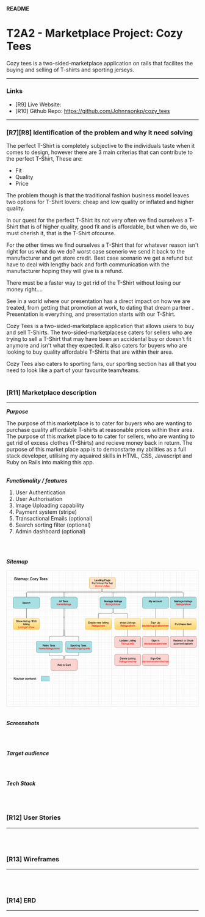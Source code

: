 #### README

# T2A2 - Marketplace Project: Cozy Tees

Cozy tees is a two-sided-marketplace application on rails that facilites the buying and selling of T-shirts and sporting jerseys.
<hr>

### Links
- [R9] Live Website: 
- [R10] Github Repo: https://github.com/Johnnsonkp/cozy_tees 

<hr>

### [R7][R8] Identification of the problem and why it need solving


The perfect T-Shirt is completely subjective to the individuals taste when it comes to design, however there are 3 main criterias that can contribute to the perfect T-Shirt, These are: 
- Fit
- Quality
- Price 

The problem though is that the traditional fashion business model leaves two options for T-Shirt lovers: cheap and low quality or inflated and higher quality. 

In our quest for the perfect T-Shirt its not very often we find ourselves a T-Shirt that is of higher quality, good fit and is affordable, but when we do, we must cherish it, that is the T-Shirt ofcourse. 

For the other times we find ourselves a T-Shirt that for whatever reason isn't right for us what do we do? worst case scenerio we send it back to the manufacturer and get store credit. Best case scenario we get a refund but have to deal with lengthy back and forth communication with the manufacturer hoping they will give is a refund.

There must be a faster way to get rid of the T-Shirt without losing our money right....

See in a world where our presentation has a direct impact on how we are treated, from getting that promotion at work, to dating that dream partner . Presentation is everything, and  presentation starts with our T-Shirt.

Cozy Tees is a two-sided-marketplace application that allows users to buy and sell T-Shirts. The two-sided-marketplacese caters for sellers who are trying to sell a T-Shirt that may have been an accidental buy or doesn't fit anymore and isn't what they expected. It also caters for buyers who are looking to buy quality affordable T-Shirts that are within their area. 

Cozy Tees also caters to sporting fans, our sporting section has all that you need to look like a part of your favourite team/teams. 
<br>
<br>

### [R11] Marketplace description
<hr>

**_Purpose_**

The purpose of this marketplace is to cater for buyers who are wanting to purchase quality affiordable T-shirts at reasonable prices within their area. The purpose of this market place to to cater for sellers, who are wanting to get rid of excess clothes (T-Shirts) and recieve money back in return. The purpose of this market place app is to demonstarte my abilities as a full stack developer, utilising my aquaired skills in HTML, CSS, Javascript and Ruby on Rails into making this app. 
<br>
<br>

**_Functionality / features_**

1. User Authentication 
2. User Authorisation
3. Image Uploading capability 
4. Payment system (stripe)
5. Transactional Emails (optional)
6. Search sorting filter (optional)
7. Admin dashboard (optional)

<br>
<br>

**_Sitemap_**

<img src="app/assets/images/sitemap.png">

<br>
<br>

**_Screenshots_**

<br>
<br>

**_Target audience_**


<br>
<br>

**_Tech Stack_**


<br>
<br>

### [R12] User Stories
<hr>

<br>
<br>

### [R13] Wireframes
<hr>


<br>
<br>

### [R14] ERD
<hr>

